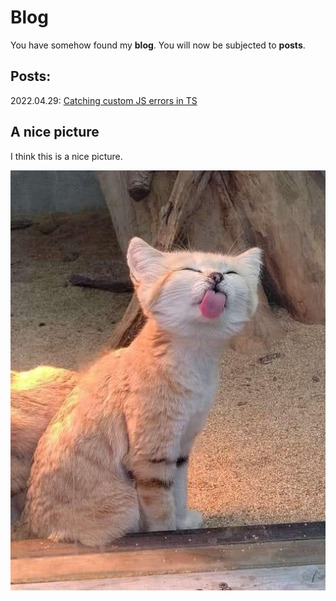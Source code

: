 # Blog

You have somehow found my **blog**. You will now be subjected to **posts**.

## Posts:
2022.04.29: [Catching custom JS errors in TS](posts/handlingErrorInTS.md)


## A nice picture

I think this is a nice picture.

![he licc](img/licc.jpeg)